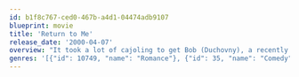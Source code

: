 ```yaml
---
id: b1f8c767-ced0-467b-a4d1-04474adb9107
blueprint: movie
title: 'Return to Me'
release_date: '2000-04-07'
overview: "It took a lot of cajoling to get Bob (Duchovny), a recently widowed architect, to go on a blind date at a quirky Irish-Italian eatery. Once there, he's smitten instantly not with his date but with the sharp-witted waitress, Grace (Driver). Everything seems to be going great until an unbelievable truth is revealed, one that could easily break both of their hearts for good."
genres: '[{"id": 10749, "name": "Romance"}, {"id": 35, "name": "Comedy"}, {"id": 18, "name": "Drama"}]'
---
```

